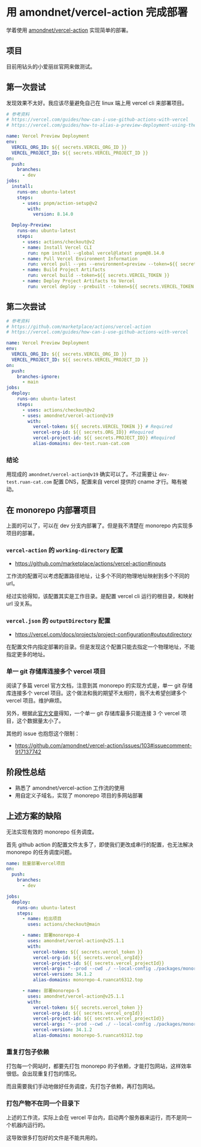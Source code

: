 # 用 amondnet/vercel-action 完成部署

学着使用 [amondnet/vercel-action](https://github.com/marketplace/actions/vercel-action) 实现简单的部署。

## 项目

目前用钻头的小爱丽丝官网来做测试。

## 第一次尝试

发现效果不太好。我应该尽量避免自己在 linux 端上用 vercel cli 来部署项目。

```yaml
# 参考资料
# https://vercel.com/guides/how-can-i-use-github-actions-with-vercel
# https://vercel.com/guides/how-to-alias-a-preview-deployment-using-the-cli

name: Vercel Preview Deployment
env:
  VERCEL_ORG_ID: ${{ secrets.VERCEL_ORG_ID }}
  VERCEL_PROJECT_ID: ${{ secrets.VERCEL_PROJECT_ID }}
on:
  push:
    branches:
      - dev
jobs:
  install:
    runs-on: ubuntu-latest
    steps:
      - uses: pnpm/action-setup@v2
        with:
          version: 8.14.0

  Deploy-Preview:
    runs-on: ubuntu-latest
    steps:
      - uses: actions/checkout@v2
      - name: Install Vercel CLI
        run: npm install --global vercel@latest pnpm@8.14.0
      - name: Pull Vercel Environment Information
        run: vercel pull --yes --environment=preview --token=${{ secrets.VERCEL_TOKEN }}
      - name: Build Project Artifacts
        run: vercel build --token=${{ secrets.VERCEL_TOKEN }}
      - name: Deploy Project Artifacts to Vercel
        run: vercel deploy --prebuilt --token=${{ secrets.VERCEL_TOKEN }} && vercel alias set dev-test ruan-cat.com
```

## 第二次尝试

```yaml
# 参考资料
# https://github.com/marketplace/actions/vercel-action
# https://vercel.com/guides/how-can-i-use-github-actions-with-vercel

name: Vercel Preview Deployment
env:
  VERCEL_ORG_ID: ${{ secrets.VERCEL_ORG_ID }}
  VERCEL_PROJECT_ID: ${{ secrets.VERCEL_PROJECT_ID }}
on:
  push:
    branches-ignore:
      - main
jobs:
  deploy:
    runs-on: ubuntu-latest
    steps:
      - uses: actions/checkout@v2
      - uses: amondnet/vercel-action@v19
        with:
          vercel-token: ${{ secrets.VERCEL_TOKEN }} # Required
          vercel-org-id: ${{ secrets.ORG_ID}} #Required
          vercel-project-id: ${{ secrets.PROJECT_ID}} #Required
          alias-domains: dev-test.ruan-cat.com
```

### 结论

用现成的 `amondnet/vercel-action@v19` 确实可以了。不过需要让 `dev-test.ruan-cat.com` 配置 DNS，配置来自 vercel 提供的 cname 才行。略有被动。

## 在 monorepo 内部署项目

上面的可以了，可以在 dev 分支内部署了。但是我不清楚在 monorepo 内实现多项目的部署。

### `vercel-action` 的 `working-directory` 配置

- https://github.com/marketplace/actions/vercel-action#inputs

工作流的配置可以考虑配置路径地址，让多个不同的物理地址映射到多个不同的 url。

经过实验得知，该配置其实是工作目录。是配置 vercel cli 运行的根目录，和映射 url 没关系。

### `vercel.json` 的 `outputDirectory` 配置

- https://vercel.com/docs/projects/project-configuration#outputdirectory

在配置文件内指定部署的目录。但是发现这个配置只能去指定一个物理地址，不能指定更多的地址。

### 单一 git 存储库连接多个 vercel 项目

阅读了多篇 vercel 官方文档，注意到其 monorepo 的实现方式是，单一 git 存储库连接多个 vercel 项目。这个做法和我的期望不太相符，我不太希望创建多个 vercel 项目。维护麻烦。

另外，根据此[官方文章](https://vercel.com/docs/limits/overview#general-limits)得知，一个单一 git 存储库最多只能连接 3 个 vercel 项目，这个数据量太小了。

其他的 issue 也抱怨这个限制：

- https://github.com/amondnet/vercel-action/issues/103#issuecomment-917137742

## 阶段性总结

- 熟悉了 amondnet/vercel-action 工作流的使用
- 用自定义子域名，实现了 monorepo 项目的多网站部署

## 上述方案的缺陷

无法实现有效的 monorepo 任务调度。

首先 github action 的配置文件太多了，即使我们更改成串行的配置，也无法解决 monorepo 的任务调度问题。

```yaml
name: 批量部署vercel项目
on:
  push:
    branches:
      - dev

jobs:
  deploy:
    runs-on: ubuntu-latest
    steps:
      - name: 检出项目
        uses: actions/checkout@main

      - name: 部署monorepo-4
        uses: amondnet/vercel-action@v25.1.1
        with:
          vercel-token: ${{ secrets.vercel_token }}
          vercel-org-id: ${{ secrets.vercel_orgId}}
          vercel-project-id: ${{ secrets.vercel_projectId}}
          vercel-args: "--prod --cwd ./ --local-config ./packages/monorepo-4/vercel.json"
          vercel-version: 34.1.2
          alias-domains: monorepo-4.ruancat6312.top

      - name: 部署monorepo-5
        uses: amondnet/vercel-action@v25.1.1
        with:
          vercel-token: ${{ secrets.vercel_token }}
          vercel-org-id: ${{ secrets.vercel_orgId}}
          vercel-project-id: ${{ secrets.vercel_projectId}}
          vercel-args: "--prod --cwd ./ --local-config ./packages/monorepo-5/vercel.json"
          vercel-version: 34.1.2
          alias-domains: monorepo-5.ruancat6312.top
```

### 重复打包子依赖

打包每一个网站时，都要先打包 monorepo 的子依赖，才能打包网站，这样效率很低。会出现重复打包的情况。

而且需要我们手动地做好任务调度，先打包子依赖，再打包网站。

### 打包产物不在同一个目录下

上述的工作流，实际上会在 vercel 平台内，启动两个服务器来运行，而不是同一个机器内运行的。

这导致很多打包好的文件是不能共用的。
